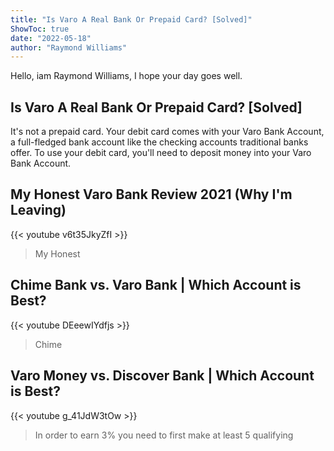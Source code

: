 ```yaml
---
title: "Is Varo A Real Bank Or Prepaid Card? [Solved]"
ShowToc: true 
date: "2022-05-18"
author: "Raymond Williams" 
---
```


Hello, iam Raymond Williams, I hope your day goes well.
## Is Varo A Real Bank Or Prepaid Card? [Solved]
It's not a prepaid card. Your debit card comes with your Varo Bank Account, a full-fledged bank account like the checking accounts traditional banks offer. To use your debit card, you'll need to deposit money into your Varo Bank Account.

## My Honest Varo Bank Review 2021 (Why I'm Leaving)
{{< youtube v6t35JkyZfI >}}
>My Honest 

## Chime Bank vs. Varo Bank | Which Account is Best?
{{< youtube DEeewIYdfjs >}}
>Chime 

## Varo Money vs. Discover Bank | Which Account is Best?
{{< youtube g_41JdW3tOw >}}
>In order to earn 3% you need to first make at least 5 qualifying 

